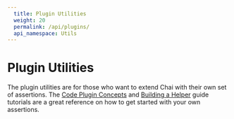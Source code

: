 ```yaml
---
  title: Plugin Utilities
  weight: 20
  permalink: /api/plugins/
  api_namespace: Utils
---
```


# Plugin Utilities

The plugin utilities are for those who want to extend Chai with their own set of
assertions. The [Code Plugin Concepts]({{site.baseurl}}/guide/plugins) and
[Building a Helper]({{site.baseurl}}/guide/helpers) guide tutorials are a great reference on
how to get started with your own assertions.
